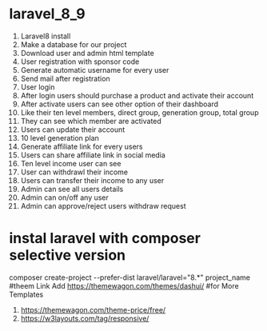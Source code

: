 # laravel_8_9

1. Laravel8 install
2. Make a database for our project
3. Download user and admin html template
4. User registration with sponsor code
5. Generate automatic username for every user
6. Send mail after registration
7. User login
8. After login users should purchase a product and activate their account
9. After activate users can see other option of their dashboard
10. Like their ten level members, direct group, generation group, total group
11. They can see which member are activated
12. Users can update their account
13. 10 level generation plan
14. Generate affiliate link for every users
15. Users can share affiliate link in social media
16. Ten level income user can see
17. User can withdrawl their income
18. Users can transfer their income to any user
19. Admin can see all users details
20. Admin can on/off any user
21. Admin can approve/reject users withdraw request
# instal laravel with composer selective version
composer create-project --prefer-dist laravel/laravel="8.*" project_name
#theem Link Add
https://themewagon.com/themes/dashui/
#for More Templates
1) https://themewagon.com/theme-price/free/
2) https://w3layouts.com/tag/responsive/
